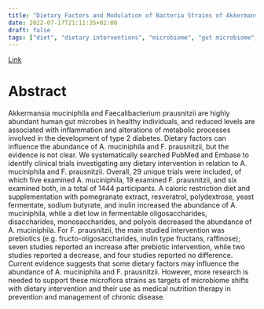 ```yaml
---
title: "Dietary Factors and Modulation of Bacteria Strains of Akkermansia muciniphila and Faecalibacterium prausnitzii: A Systematic Review"
date: 2022-07-17T21:11:35+02:00
draft: false
tags: ["diet", "dietary interventions", "microbiome", "gut microbiome", "Akkermansia muciniphila", "Faecalibacterium prausnitzii", "randomized controlled trials", "systematic review"] 
---
```


[Link](https://pubmed.ncbi.nlm.nih.gov/31336737/)

# Abstract

Akkermansia muciniphila and Faecalibacterium prausnitzii are highly abundant human gut microbes in healthy individuals, and reduced levels are associated with inflammation and alterations of metabolic processes involved in the development of type 2 diabetes. Dietary factors can influence the abundance of A. muciniphila and F. prausnitzii, but the evidence is not clear. We systematically searched PubMed and Embase to identify clinical trials investigating any dietary intervention in relation to A. muciniphila and F. prausnitzii. Overall, 29 unique trials were included, of which five examined A. muciniphila, 19 examined F. prausnitzii, and six examined both, in a total of 1444 participants. A caloric restriction diet and supplementation with pomegranate extract, resveratrol, polydextrose, yeast fermentate, sodium butyrate, and inulin increased the abundance of A. muciniphila, while a diet low in fermentable oligosaccharides, disaccharides, monosaccharides, and polyols decreased the abundance of A. muciniphila. For F. prausnitzii, the main studied intervention was prebiotics (e.g. fructo-oligosaccharides, inulin type fructans, raffinose); seven studies reported an increase after prebiotic intervention, while two studies reported a decrease, and four studies reported no difference. Current evidence suggests that some dietary factors may influence the abundance of A. muciniphila and F. prausnitzii. However, more research is needed to support these microflora strains as targets of microbiome shifts with dietary intervention and their use as medical nutrition therapy in prevention and management of chronic disease. 